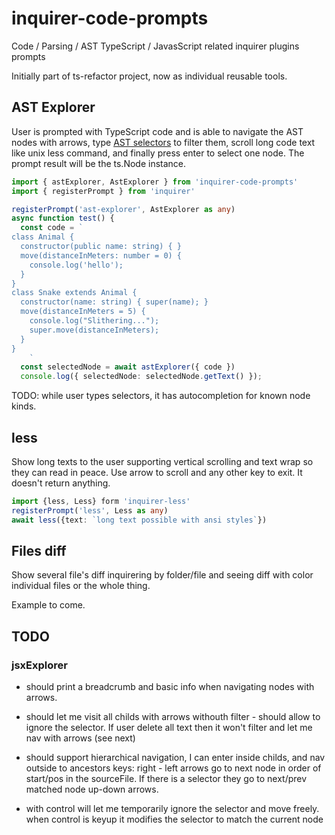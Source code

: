 # inquirer-code-prompts

Code / Parsing / AST TypeScript / JavasScript related inquirer plugins prompts

Initially part of ts-refactor project, now as individual reusable tools.  

## AST Explorer

User is prompted with TypeScript code and is able to navigate the AST nodes with arrows, type [AST selectors](https://github.com/phenomnomnominal/tsquery#) to filter them, scroll long code text like unix less command, and finally press enter to select one node. The prompt result will be the ts.Node instance. 

```ts
import { astExplorer, AstExplorer } from 'inquirer-code-prompts'
import { registerPrompt } from 'inquirer'

registerPrompt('ast-explorer', AstExplorer as any)
async function test() {
  const code = `
class Animal {
  constructor(public name: string) { }
  move(distanceInMeters: number = 0) {
    console.log('hello');
  }
}
class Snake extends Animal {
  constructor(name: string) { super(name); }
  move(distanceInMeters = 5) {
    console.log("Slithering...");
    super.move(distanceInMeters);
  }
}
    `
  const selectedNode = await astExplorer({ code })
  console.log({ selectedNode: selectedNode.getText() });

```

TODO: while user types selectors, it has autocompletion for known node kinds. 

## less

Show long texts to the user supporting vertical scrolling and text wrap  so they can read in peace. Use arrow to scroll and any other key to exit. It doesn't return anything. 

```ts
import {less, Less} form 'inquirer-less'
registerPrompt('less', Less as any)
await less({text: `long text possible with ansi styles`})
```

## Files diff

Show several file's diff inquirering by folder/file and seeing diff with color individual files or the whole thing. 

Example to come.


## TODO 

### jsxExplorer
  * should print a breadcrumb and basic info when navigating nodes with arrows.
 
 * should let me visit all childs with arrows withouth filter - should allow to ignore the selector. If user delete all text then it won't filter and let me nav with arrows (see next) 

  * should support hierarchical navigation, I can enter inside childs, and nav outside to ancestors
  keys: right - left arrows go to next node in order of start/pos in the sourceFile. If there is a selector they go to next/prev matched node
  up-down arrows. 

  * with control will let me temporarily ignore the selector and move freely. when control is keyup it modifies the selector to match the current node  